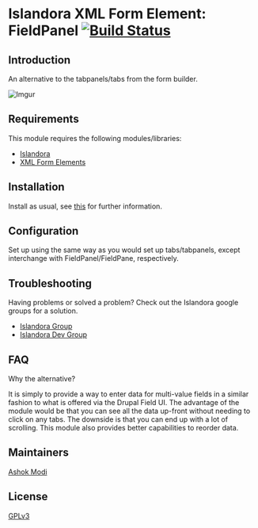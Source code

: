 # Islandora XML Form Element: FieldPanel [![Build Status](https://api.travis-ci.org/Islandora/islandora_form_fieldpanel.png?branch=7.x)](https://travis-ci.org/Islandora/islandora_form_fieldpanel)

## Introduction

An alternative to the tabpanels/tabs from the form builder.

![Imgur](http://i.imgur.com/mAHBKWY.png)

## Requirements

This module requires the following modules/libraries:

* [Islandora](https://github.com/islandora/islandora)
* [XML Form Elements](https://github.com/Islandora/islandora_xml_forms)

## Installation

Install as usual, see [this](https://drupal.org/documentation/install/modules-themes/modules-7) for further information.

## Configuration

Set up using the same way as you would set up tabs/tabpanels, except interchange with FieldPanel/FieldPane, respectively.

## Troubleshooting

Having problems or solved a problem? Check out the Islandora google groups for a solution.

* [Islandora Group](https://groups.google.com/forum/?hl=en&fromgroups#!forum/islandora)
* [Islandora Dev Group](https://groups.google.com/forum/?hl=en&fromgroups#!forum/islandora-dev)

## FAQ

Why the alternative?

It is simply to provide a way to enter data for multi-value fields in a similar fashion to what is offered via the Drupal Field UI. The advantage of the module would be that you can see all the data up-front without needing to click on any tabs. The downside is that you can end up with a lot of scrolling. This module also provides better capabilities to reorder data.

## Maintainers

[Ashok Modi](https://github.com/btmash)

## License

[GPLv3](http://www.gnu.org/licenses/gpl-3.0.txt)
